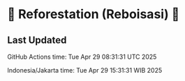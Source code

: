 
# 🌳 Reforestation (Reboisasi) 🌲

## Last Updated

GitHub Actions time: Tue Apr 29 08:31:31 UTC 2025

Indonesia/Jakarta time: Tue Apr 29 15:31:31 WIB 2025
